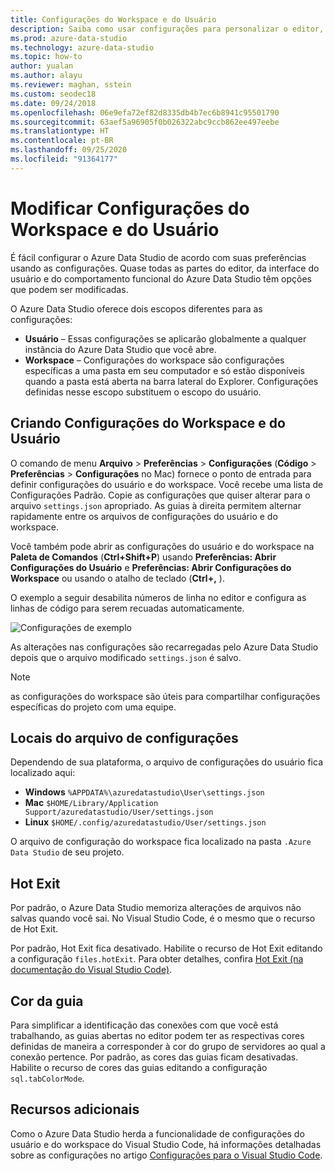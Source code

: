 ```yaml
---
title: Configurações do Workspace e do Usuário
description: Saiba como usar configurações para personalizar o editor, a interface do usuário e o comportamento funcional do Azure Data Studio para atender às suas preferências.
ms.prod: azure-data-studio
ms.technology: azure-data-studio
ms.topic: how-to
author: yualan
ms.author: alayu
ms.reviewer: maghan, sstein
ms.custom: seodec18
ms.date: 09/24/2018
ms.openlocfilehash: 06e9efa72ef82d8335db4b7ec6b8941c95501790
ms.sourcegitcommit: 63aef5a96905f0b026322abc9ccb862ee497eebe
ms.translationtype: HT
ms.contentlocale: pt-BR
ms.lasthandoff: 09/25/2020
ms.locfileid: "91364177"
---
```

# <a name="modify-user-and-workspace-settings"></a>Modificar Configurações do Workspace e do Usuário

É fácil configurar o Azure Data Studio de acordo com suas preferências usando as configurações. Quase todas as partes do editor, da interface do usuário e do comportamento funcional do Azure Data Studio têm opções que podem ser modificadas.

O Azure Data Studio oferece dois escopos diferentes para as configurações:

* **Usuário** – Essas configurações se aplicarão globalmente a qualquer instância do Azure Data Studio que você abre.
* **Workspace** – Configurações do workspace são configurações específicas a uma pasta em seu computador e só estão disponíveis quando a pasta está aberta na barra lateral do Explorer. Configurações definidas nesse escopo substituem o escopo do usuário.

## <a name="creating-user-and-workspace-settings"></a>Criando Configurações do Workspace e do Usuário

O comando de menu **Arquivo** > **Preferências** > **Configurações** (**Código** > **Preferências** > **Configurações** no Mac) fornece o ponto de entrada para definir configurações do usuário e do workspace. Você recebe uma lista de Configurações Padrão. Copie as configurações que quiser alterar para o arquivo `settings.json` apropriado. As guias à direita permitem alternar rapidamente entre os arquivos de configurações do usuário e do workspace.

Você também pode abrir as configurações do usuário e do workspace na **Paleta de Comandos** (**Ctrl+Shift+P**) usando **Preferências: Abrir Configurações do Usuário** e **Preferências: Abrir Configurações do Workspace** ou usando o atalho de teclado (**Ctrl+,** ).

O exemplo a seguir desabilita números de linha no editor e configura as linhas de código para serem recuadas automaticamente.

![Configurações de exemplo](media/settings/sample-settings.png)

As alterações nas configurações são recarregadas pelo Azure Data Studio depois que o arquivo modificado `settings.json` é salvo.

> [!NOTE]
> as configurações do workspace são úteis para compartilhar configurações específicas do projeto com uma equipe.

## <a name="settings-file-locations"></a>Locais do arquivo de configurações

Dependendo de sua plataforma, o arquivo de configurações do usuário fica localizado aqui:

* **Windows** `%APPDATA%\azuredatastudio\User\settings.json`
* **Mac** `$HOME/Library/Application Support/azuredatastudio/User/settings.json`
* **Linux** `$HOME/.config/azuredatastudio/User/settings.json`

O arquivo de configuração do workspace fica localizado na pasta `.Azure Data Studio` de seu projeto.

## <a name="hot-exit"></a>Hot Exit

Por padrão, o Azure Data Studio memoriza alterações de arquivos não salvas quando você sai. No Visual Studio Code, é o mesmo que o recurso de Hot Exit.

Por padrão, Hot Exit fica desativado. Habilite o recurso de Hot Exit editando a configuração `files.hotExit`. Para obter detalhes, confira [Hot Exit (na documentação do Visual Studio Code)](https://code.visualstudio.com/docs/editor/codebasics#_hot-exit).

## <a name="tab-color"></a>Cor da guia

Para simplificar a identificação das conexões com que você está trabalhando, as guias abertas no editor podem ter as respectivas cores definidas de maneira a corresponder à cor do grupo de servidores ao qual a conexão pertence. Por padrão, as cores das guias ficam desativadas. Habilite o recurso de cores das guias editando a configuração `sql.tabColorMode`.

## <a name="additional-resources"></a>Recursos adicionais

Como o Azure Data Studio herda a funcionalidade de configurações do usuário e do workspace do Visual Studio Code, há informações detalhadas sobre as configurações no artigo [Configurações para o Visual Studio Code](https://code.visualstudio.com/docs/getstarted/settings).
